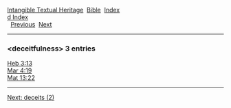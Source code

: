 [Intangible Textual Heritage](../../index)  [Bible](../index) 
[Index](index)   
[d Index](_d_)  
  [Previous](c02906)  [Next](c02908) 

------------------------------------------------------------------------

### &lt;deceitfulness&gt; 3 entries

[Heb 3:13](../kjv/heb003.htm#013)  
[Mar 4:19](../kjv/mar004.htm#019)  
[Mat 13:22](../kjv/mat013.htm#022)  

------------------------------------------------------------------------

[Next: deceits (2)](c02908)
